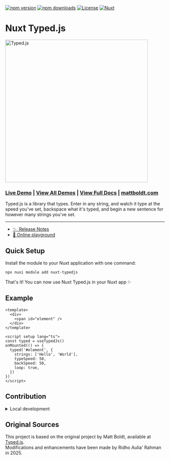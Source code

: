 <!--
Get your module up and running quickly.

Find and replace all on all files (CMD+SHIFT+F):
- Name: My Module
- Package name: my-module
- Description: My new Nuxt module
-->

[![npm version][npm-version-src]][npm-version-href]
[![npm downloads][npm-downloads-src]][npm-downloads-href]
[![License][license-src]][license-href]
[![Nuxt][nuxt-src]][nuxt-href]

# Nuxt Typed.js

<img src="https://raw.githubusercontent.com/mattboldt/typed.js/master/logo-cropped.png" width="450px" title="Typed.js" />

### [Live Demo](http://www.mattboldt.com/demos/typed-js/) | [View All Demos](http://mattboldt.github.io/typed.js/) | [View Full Docs](http://mattboldt.github.io/typed.js/docs) | [mattboldt.com](http://www.mattboldt.com)

Typed.js is a library that types. Enter in any string, and watch it type at the speed you've set, backspace what it's typed, and begin a new sentence for however many strings you've set.

---


- [✨ &nbsp;Release Notes](/CHANGELOG.md)
- [🏀 Online playground](https://stackblitz.com/github/edoaurahman/nuxt-typedjs?file=playground%2Fapp.vue)
<!-- - [📖 &nbsp;Documentation](https://example.com) -->

## Quick Setup

Install the module to your Nuxt application with one command:

```bash
npx nuxi module add nuxt-typedjs
```

That's it! You can now use Nuxt Typed.js in your Nuxt app ✨

## Example

```vue
<template>
  <div>
    <span id="element" />
  </div>
</template>

<script setup lang="ts">
const typed = useTypedJs()
onMounted(() => {
  typed('#element', {
    strings: ['Hello', 'World'],
    typeSpeed: 50,
    backSpeed: 50,
    loop: true,
  })
})
</script>
```

## Contribution

<details>
  <summary>Local development</summary>
  
  ```bash
  # Install dependencies
  npm install
  
  # Generate type stubs
  npm run dev:prepare
  
  # Develop with the playground
  npm run dev
  
  # Build the playground
  npm run dev:build
  
  # Run ESLint
  npm run lint
  
  # Run Vitest
  npm run test
  npm run test:watch
  
  # Release new version
  npm run release
  ```

</details>

## Original Sources

This project is based on the original project by Matt Boldt, available at [Typed.js](https://github.com/mattboldt/typed.js).  
Modifications and enhancements have been made by Ridho Aulia' Rahman in 2025.

<!-- Badges -->
[npm-version-src]: https://img.shields.io/npm/v/nuxt-typedjs/latest.svg?style=flat&colorA=020420&colorB=00DC82
[npm-version-href]: https://npmjs.com/package/nuxt-typedjs

[npm-downloads-src]: https://img.shields.io/npm/dm/nuxt-typedjs.svg?style=flat&colorA=020420&colorB=00DC82
[npm-downloads-href]: https://npm.chart.dev/nuxt-typedjs

[license-src]: https://img.shields.io/npm/l/nuxt-typedjs.svg?style=flat&colorA=020420&colorB=00DC82
[license-href]: https://npmjs.com/package/nuxt-typedjs

[nuxt-src]: https://img.shields.io/badge/Nuxt-020420?logo=nuxt.js
[nuxt-href]: https://nuxt.com
